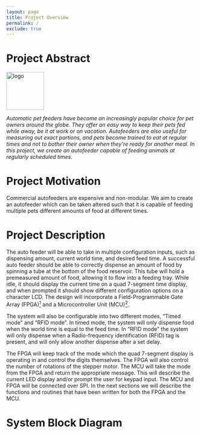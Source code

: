 ```yaml
---
layout: page
title: Project Overview
permalink: /
exclude: true
---
```


# Project Abstract

<div style="text-align: left">
  <img src="./assets/img/Logo.png" alt="logo" width="100" />
</div>

<i>Automatic pet feeders have become an increasingly popular choice for pet owners around the globe. They offer an easy way to keep their pets fed while away, be it at work or on vacation. Autofeeders are also useful for measuring out exact portions, and pets become trained to eat at regular times and not to bother their owner when they're ready for another meal. In this project, we create an autofeeder capable of feeding animals at regularly scheduled times.</i>

# Project Motivation

Commercial autofeeders are expensive and non-modular. We aim to create an autofeeder which can be taken altered such that it is capable of feeding multiple pets different amounts of food at different times. 

# Project Description

The auto feeder will be able to take in multiple configuration inputs, such as dispensing amount, current world time, and desired feed time. A successful auto feeder should be able to correctly dispense an amount of food by spinning a tube at the bottom of the food reservoir. This tube will hold a premeasured amount of food, allowing it to flow into a feeding tray. While idle, it should display the current time on a quad 7-segment time display, and when prompted it should show different configuration options on a character LCD. The design will incorporate a Field-Programmable Gate Array (FPGA)[<sup>1</sup>](https://cturek.github.io/E155-Autofeeder/references/) and a Microcontroller Unit (MCU)[<sup>2</sup>](https://cturek.github.io/E155-Autofeeder/resources/).

The system will also be configurable into two different modes, “Timed mode” and “RFID mode”. In timed mode, the system will only dispense food when the world time is equal to the feed time. In “RFID mode” the system will only dispense when a Radio-frequency identification (RFID) tag is present, and will only allow another dispense after a set delay.

The FPGA will keep track of the mode which the quad 7-segment display is operating in and control the digits themselves. The FPGA will also control the number of rotations of the stepper motor. The MCU will take the mode from the FPGA and return the appropriate message. This will describe the current LED display and/or prompt the user for keypad input. The MCU and FPGA will be connected over SPI. In the next sections we will describe the functions and routines that have been written for both the FPGA and the MCU.

# System Block Diagram
